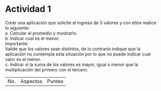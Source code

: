 <!DOCTYPE html>
<html lang="en">
<head>
    <meta charset="UTF-8">
    <meta name="viewport" content="width=device-width, initial-scale=1.0">
    <title>Document</title>
</head>
<body>
    <h1>Actividad 1</h1>
    <p>
        Crear una aplicación que solicite el ingreso de 5 valores y con ellos realice lo siguiente: <br>
        a. Calcular el promedio y mostrarlo. <br>
        b. Indicar cual es el menor. <br>
        Importante: <br>
        Valide que los valores sean distintos, de lo contrario indique que la aplicación no contempla esta situación por
        lo que no puede indicar cual valor es el menor. <br>
        c. Indicar si la suma de los valores es mayor, igual o menor que la multiplicación del primero con el tercero.
    </p>
    <table>
        <tr>
            <td>No.</td>
            <td>Aspectos</td>
            <td>Punteo</td>
        </tr>
    </table>
</body>
</html>
